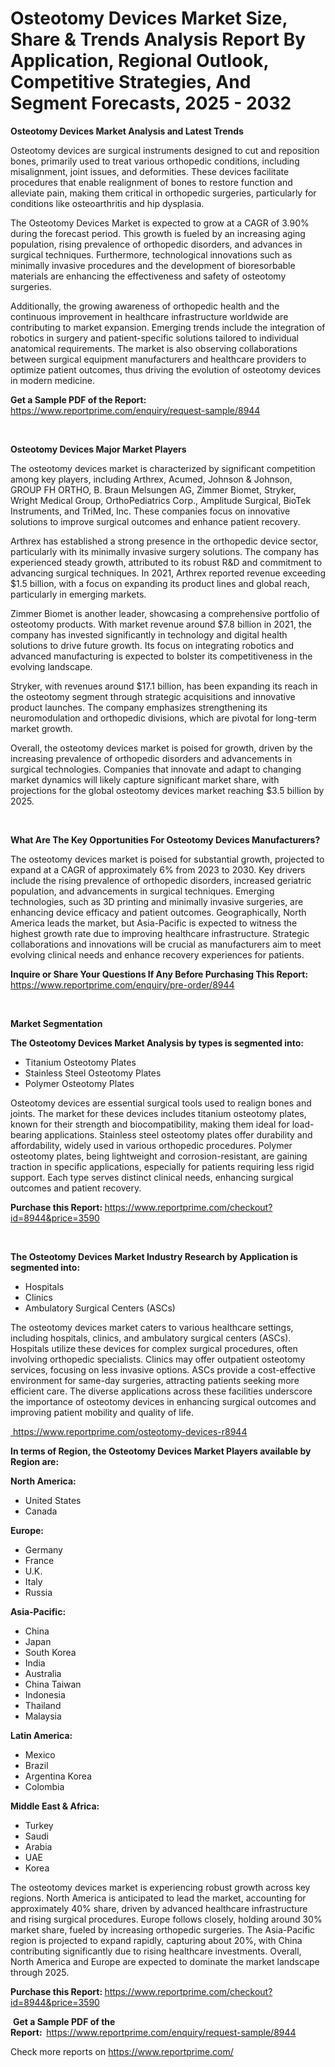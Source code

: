 <p><h1>Osteotomy Devices Market Size, Share & Trends Analysis Report By Application, Regional Outlook, Competitive Strategies, And Segment Forecasts, 2025 - 2032</h1></p><p><strong>Osteotomy Devices Market Analysis and Latest Trends</strong></p>
<p><p>Osteotomy devices are surgical instruments designed to cut and reposition bones, primarily used to treat various orthopedic conditions, including misalignment, joint issues, and deformities. These devices facilitate procedures that enable realignment of bones to restore function and alleviate pain, making them critical in orthopedic surgeries, particularly for conditions like osteoarthritis and hip dysplasia.</p><p>The Osteotomy Devices Market is expected to grow at a CAGR of 3.90% during the forecast period. This growth is fueled by an increasing aging population, rising prevalence of orthopedic disorders, and advances in surgical techniques. Furthermore, technological innovations such as minimally invasive procedures and the development of bioresorbable materials are enhancing the effectiveness and safety of osteotomy surgeries.</p><p>Additionally, the growing awareness of orthopedic health and the continuous improvement in healthcare infrastructure worldwide are contributing to market expansion. Emerging trends include the integration of robotics in surgery and patient-specific solutions tailored to individual anatomical requirements. The market is also observing collaborations between surgical equipment manufacturers and healthcare providers to optimize patient outcomes, thus driving the evolution of osteotomy devices in modern medicine.</p></p>
<p><strong>Get a Sample PDF of the Report:&nbsp;</strong> <a href="https://www.reportprime.com/enquiry/request-sample/8944?utm_campaign=3015&utm_medium=2&utm_source=Github&utm_content=ia&utm_term=20032025&utm_id=osteotomy-devices">https://www.reportprime.com/enquiry/request-sample/8944</a></p>
<p>&nbsp;</p>
<p><strong>Osteotomy Devices Major Market Players</strong></p>
<p><p>The osteotomy devices market is characterized by significant competition among key players, including Arthrex, Acumed, Johnson & Johnson, GROUP FH ORTHO, B. Braun Melsungen AG, Zimmer Biomet, Stryker, Wright Medical Group, OrthoPediatrics Corp., Amplitude Surgical, BioTek Instruments, and TriMed, Inc. These companies focus on innovative solutions to improve surgical outcomes and enhance patient recovery.</p><p>Arthrex has established a strong presence in the orthopedic device sector, particularly with its minimally invasive surgery solutions. The company has experienced steady growth, attributed to its robust R&D and commitment to advancing surgical techniques. In 2021, Arthrex reported revenue exceeding $1.5 billion, with a focus on expanding its product lines and global reach, particularly in emerging markets.</p><p>Zimmer Biomet is another leader, showcasing a comprehensive portfolio of osteotomy products. With market revenue around $7.8 billion in 2021, the company has invested significantly in technology and digital health solutions to drive future growth. Its focus on integrating robotics and advanced manufacturing is expected to bolster its competitiveness in the evolving landscape.</p><p>Stryker, with revenues around $17.1 billion, has been expanding its reach in the osteotomy segment through strategic acquisitions and innovative product launches. The company emphasizes strengthening its neuromodulation and orthopedic divisions, which are pivotal for long-term market growth.</p><p>Overall, the osteotomy devices market is poised for growth, driven by the increasing prevalence of orthopedic disorders and advancements in surgical technologies. Companies that innovate and adapt to changing market dynamics will likely capture significant market share, with projections for the global osteotomy devices market reaching $3.5 billion by 2025.</p></p>
<p>&nbsp;</p>
<p><strong>What Are The Key Opportunities For Osteotomy Devices Manufacturers?</strong></p>
<p><p>The osteotomy devices market is poised for substantial growth, projected to expand at a CAGR of approximately 6% from 2023 to 2030. Key drivers include the rising prevalence of orthopedic disorders, increased geriatric population, and advancements in surgical techniques. Emerging technologies, such as 3D printing and minimally invasive surgeries, are enhancing device efficacy and patient outcomes. Geographically, North America leads the market, but Asia-Pacific is expected to witness the highest growth rate due to improving healthcare infrastructure. Strategic collaborations and innovations will be crucial as manufacturers aim to meet evolving clinical needs and enhance recovery experiences for patients.</p></p>
<p><strong>Inquire or Share Your Questions If Any Before Purchasing This Report:</strong> <a href="https://www.reportprime.com/enquiry/pre-order/8944?utm_campaign=3015&utm_medium=2&utm_source=Github&utm_content=ia&utm_term=20032025&utm_id=osteotomy-devices">https://www.reportprime.com/enquiry/pre-order/8944</a></p>
<p>&nbsp;</p>
<p><strong>Market Segmentation</strong></p>
<p><strong>The Osteotomy Devices Market Analysis by types is segmented into:</strong></p>
<p><ul><li>Titanium Osteotomy Plates</li><li>Stainless Steel Osteotomy Plates</li><li>Polymer Osteotomy Plates</li></ul></p>
<p><p>Osteotomy devices are essential surgical tools used to realign bones and joints. The market for these devices includes titanium osteotomy plates, known for their strength and biocompatibility, making them ideal for load-bearing applications. Stainless steel osteotomy plates offer durability and affordability, widely used in various orthopedic procedures. Polymer osteotomy plates, being lightweight and corrosion-resistant, are gaining traction in specific applications, especially for patients requiring less rigid support. Each type serves distinct clinical needs, enhancing surgical outcomes and patient recovery.</p></p>
<p><strong>Purchase this Report:&nbsp;</strong><a href="https://www.reportprime.com/checkout?id=8944&price=3590&utm_campaign=3015&utm_medium=2&utm_source=Github&utm_content=ia&utm_term=20032025&utm_id=osteotomy-devices">https://www.reportprime.com/checkout?id=8944&price=3590</a></p>
<p>&nbsp;</p>
<p><strong>The Osteotomy Devices Market Industry Research by Application is segmented into:</strong></p>
<p><ul><li>Hospitals</li><li>Clinics</li><li>Ambulatory Surgical Centers (ASCs)</li></ul></p>
<p><p>The osteotomy devices market caters to various healthcare settings, including hospitals, clinics, and ambulatory surgical centers (ASCs). Hospitals utilize these devices for complex surgical procedures, often involving orthopedic specialists. Clinics may offer outpatient osteotomy services, focusing on less invasive options. ASCs provide a cost-effective environment for same-day surgeries, attracting patients seeking more efficient care. The diverse applications across these facilities underscore the importance of osteotomy devices in enhancing surgical outcomes and improving patient mobility and quality of life.</p></p>
<p><a href="https://www.reportprime.com/osteotomy-devices-r8944?utm_campaign=3015&utm_medium=2&utm_source=Github&utm_content=ia&utm_term=20032025&utm_id=osteotomy-devices">&nbsp;https://www.reportprime.com/osteotomy-devices-r8944</a></p>
<p><strong>In terms of Region, the Osteotomy Devices Market Players available by Region are:</strong></p>
<p>
    <p> <strong> North America: </strong>
        <ul>
            <li>United States</li>
            <li>Canada</li>
        </ul>
        </p> 
    <p> <strong> Europe: </strong>
        <ul>
            <li>Germany</li>
            <li>France</li>
            <li>U.K.</li>
            <li>Italy</li>
            <li>Russia</li>
        </ul>
        </p> 
    <p> <strong> Asia-Pacific: </strong>
        <ul>
            <li>China</li>
            <li>Japan</li>
            <li>South Korea</li>
            <li>India</li>
            <li>Australia</li>
            <li>China Taiwan</li>
            <li>Indonesia</li>
            <li>Thailand</li>
            <li>Malaysia</li>
        </ul>
        </p> 
    <p> <strong> Latin America: </strong>
        <ul>
            <li>Mexico</li>
            <li>Brazil</li>
            <li>Argentina Korea</li>
            <li>Colombia</li>
        </ul>
        </p> 
    <p> <strong> Middle East & Africa: </strong>
        <ul>
            <li>Turkey</li>
            <li>Saudi</li>
            <li>Arabia</li>
            <li>UAE</li>
            <li>Korea</li>
        </ul>
    </p>
    </p>
<p><p>The osteotomy devices market is experiencing robust growth across key regions. North America is anticipated to lead the market, accounting for approximately 40% share, driven by advanced healthcare infrastructure and rising surgical procedures. Europe follows closely, holding around 30% market share, fueled by increasing orthopedic surgeries. The Asia-Pacific region is projected to expand rapidly, capturing about 20%, with China contributing significantly due to rising healthcare investments. Overall, North America and Europe are expected to dominate the market landscape through 2025.</p></p>
<p><strong>Purchase this Report: </strong><a href="https://www.reportprime.com/checkout?id=8944&price=3590&utm_campaign=3015&utm_medium=2&utm_source=Github&utm_content=ia&utm_term=20032025&utm_id=osteotomy-devices">https://www.reportprime.com/checkout?id=8944&price=3590</a></p>
<p>&nbsp;<strong>Get a Sample PDF of the Report:&nbsp;&nbsp;</strong><a href="https://www.reportprime.com/enquiry/request-sample/8944?utm_campaign=3015&utm_medium=2&utm_source=Github&utm_content=ia&utm_term=20032025&utm_id=osteotomy-devices">https://www.reportprime.com/enquiry/request-sample/8944</a></p>
<p><strong></strong></p>
<p>Check more reports on <a href="https://www.reportprime.com/?utm_campaign=3015&utm_medium=2&utm_source=Github&utm_content=ia&utm_term=20032025&utm_id=osteotomy-devices">https://www.reportprime.com/</a></p>
